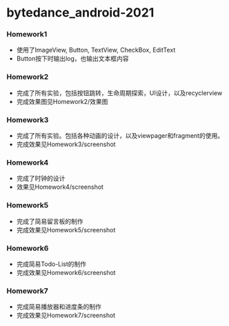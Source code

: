 # bytedance_android-2021

### Homework1

+ 使用了ImageView, Button, TextView, CheckBox, EditText
+ Button按下时输出log，也输出文本框内容

### Homework2

+ 完成了所有实验，包括按钮跳转，生命周期探索，UI设计，以及recyclerview
+ 完成效果图见Homework2/效果图

### Homework3

+ 完成了所有实验。包括各种动画的设计，以及viewpager和fragment的使用。
+ 完成效果见Homework3/screenshot

### Homework4

+ 完成了时钟的设计
+ 效果见Homework4/screenshot

### Homework5

+ 完成了简易留言板的制作
+ 完成效果见Homework5/screenshot

### Homework6

+ 完成简易Todo-List的制作
+ 完成效果见Homework6/screenshot

### Homework7

+ 完成简易播放器和进度条的制作
+ 完成效果见Homework7/screenshot